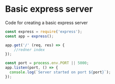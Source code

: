 # Basic express server

Code for creating a basic express server

```js
const express = require('express');
const app = express();

app.get('/' (req, res) => {
    //redner index
});

const port = process.env.PORT || 5000;
app.listen(port, () => {
  console.log(`Server started on port ${port}`);
});


```

